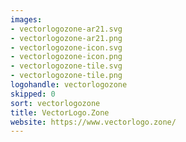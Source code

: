 ```yaml
---
images:
- vectorlogozone-ar21.svg
- vectorlogozone-ar21.png
- vectorlogozone-icon.svg
- vectorlogozone-icon.png
- vectorlogozone-tile.svg
- vectorlogozone-tile.png
logohandle: vectorlogozone
skipped: 0
sort: vectorlogozone
title: VectorLogo.Zone
website: https://www.vectorlogo.zone/
---
```


